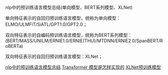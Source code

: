 
nlp中的预训练语言模型总结(单向模型、BERT系列模型、XLNet)

单向特征表示的自回归预训练语言模型，统称为单向模型：
ELMO/ULMFiT/SiATL/GPT1.0/GPT2.0；

双向特征表示的自编码预训练语言模型，统称为BERT系列模型：
(BERT/MASS/UNILM/ERNIE1.0/ERNIE(THU)/MTDNN/ERNIE2.0/SpanBERT/RoBERTa)

双向特征表示的自回归预训练语言模型：XLNet；


[nlp中的预训练语言模型总结](https://mp.weixin.qq.com/s/TLIV0AXgdYupIHpyDlFplw)
[Transformer 模型是怎样实现的](https://mp.weixin.qq.com/s/RwbiEfYUBJKkwwG1YtfvXw)
[XLNet预训练模型](https://mp.weixin.qq.com/s/35JrYKJGtoS1c93rKJGHEA)


